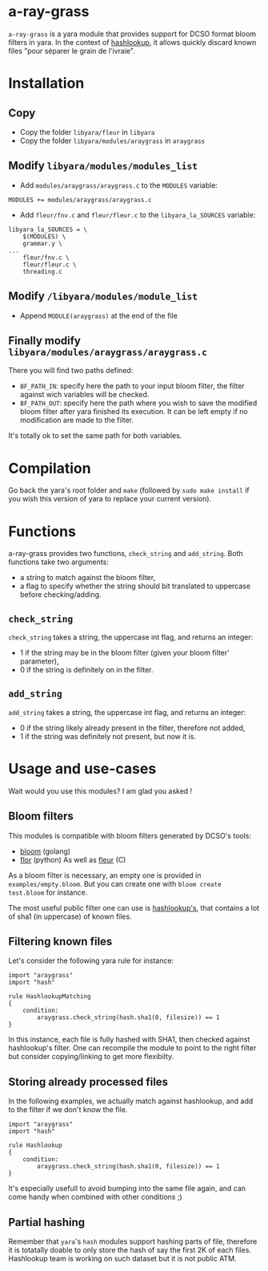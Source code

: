 # a-ray-grass
`a-ray-grass` is a yara module that provides support for DCSO format bloom filters in yara. In the context of [hashlookup](https://hashlookup.io), it allows quickly discard known files "pour séparer le grain de l\'ivraie".

# Installation
## Copy
- Copy the folder `libyara/fleur` in `libyara`
- Copy the folder `libyara/modules/araygrass` in `araygrass`

## Modify `libyara/modules/modules_list`
- Add `modules/araygrass/araygrass.c` to the `MODULES` variable:
```
MODULES += modules/araygrass/araygrass.c
```
- Add `fleur/fnv.c` and `fleur/fleur.c` to the `libyara_la_SOURCES` variable:
```
libyara_la_SOURCES = \
	$(MODULES) \
	grammar.y \
...
	fleur/fnv.c \
	fleur/fleur.c \
	threading.c
```

## Modify `/libyara/modules/module_list`
- Append `MODULE(araygrass)` at the end of the file

## Finally modify `libyara/modules/araygrass/araygrass.c`
There you will find two paths defined:

- `BF_PATH_IN`: specify here the path to your input bloom filter, the filter against wich variables will be checked.
- `BF_PATH_OUT`: specify here the path where you wish to save the modified
  bloom filter after yara finished its execution. It can be left empty if no
  modification are made to the filter.

It's totally ok to set the same path for both variables.

# Compilation

Go back the yara's root folder and `make` (followed by `sudo make install` if you wish this version of yara to replace your current version).

# Functions
a-ray-grass provides two functions, `check_string` and `add_string`. Both functions take two arguments:
- a string to match against the bloom filter,
- a flag to specify whether the string should bit translated to uppercase before checking/adding.

## `check_string`
`check_string` takes a string, the uppercase int flag, and returns an integer:
- 1 if the string may be in the bloom filter (given your bloom filter' parameter),
- 0 if the string is definitely on in the filter.

## `add_string`
`add_string` takes a string, the uppercase int flag, and returns an integer:
- 0 if the string likely already present in the filter, therefore not added,
- 1 if the string was definitely not present, but now it is.

# Usage and use-cases
Wait would you use this modules? I am glad you asked !

## Bloom filters
This modules is compatible with bloom filters generated by DCSO's tools:
- [bloom](https://github.com/DCSO/bloom) (golang)
- [flor](https://github.com/DCSO/flor) (python)
As well as [fleur](https://github.com/hashlookup/fleur) (C)

As a bloom filter is necessary, an empty one is provided in `examples/empty.bloom`. But you can create one with
`bloom create test.bloom` for instance.

The most useful public filter one can use is [hashlookup's](https://cra.circl.lu/hashlookup/hashlookup-full.bloom), that contains a lot of sha1 (in uppercase) of known files.

## Filtering known files
Let's consider the following yara rule for instance:
```
import "araygrass"
import "hash"

rule HashlookupMatching
{
    condition:
        araygrass.check_string(hash.sha1(0, filesize)) == 1
}

```
In this instance, each file is fully hashed with SHA1, then checked against hashlookup's filter.
One can recompile the module to point to the right filter but consider copying/linking to get more flexibilty.

## Storing already processed files
In the following examples, we actually match against hashlookup, and add to the filter if we don't know the file.
```
import "araygrass"
import "hash"

rule Hashlookup
{
    condition:
        araygrass.check_string(hash.sha1(0, filesize)) == 1
}
```
It's especially usefull to avoid bumping into the same file again, and can come handy when combined with other conditions ;)

## Partial hashing
Remember that `yara`'s `hash` modules support hashing parts of file, therefore it is totatally doable to only store the hash of say the first 2K of each files.
Hashlookup team is working on such dataset but it is not public ATM.
